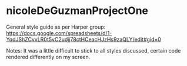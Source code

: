 # nicoleDeGuzmanProjectOne

General style guide as per Harper group: https://docs.google.com/spreadsheets/d/1-YqdJShZCvvLR0t5vC2udjj78ctHCeacHJzHs9zaQLY/edit#gid=0

Notes: It was a little difficult to stick to all styles discussed, certain code rendered differently on my screen. 
